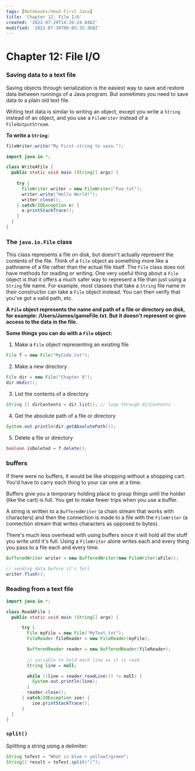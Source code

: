 ```yaml
---
tags: [Notebooks/Head First Java]
title: 'Chapter 12: File I/O'
created: '2022-07-29T14:26:24.846Z'
modified: '2022-07-30T06:05:32.368Z'
---
```


# Chapter 12: File I/O

### Saving data to a text file

Saving objects through serialization is the easiest way to save and restore data between runnings of a Java program. But sometimes you need to save data to a plain old text file.

Writing text data is similar to writing an object, except you write a `String` instead of an object, and you use a `FileWriter` instead of a `FileOutputStream`.

__To write a `String`:__
```java
fileWriter.write("My First string to save.");
```

```java
import java.io.*;

class WriteAFile {
  public static void main (String[] args) {
    
    try {
      FileWriter writer = new FileWriter("Foo.txt");
      writer.write("Hello World!");
      writer.close();
    } catch(IOException e) {
      e.printStackTrace();
    }
  }
}
```

### The `java.io.File` class

This class represents a file on disk, but doesn't actually represent the contents of the file. Think of a `File` object as something more like a pathname of a file rather than the actual file itself. The `File` class does not have methods for reading or writing. One very useful thing about a `File` object is that it offers a much safer way to represent a file than just using a `String` file name. For example, most classes that take a `String` file name in their constructor can take a `File` object instead. You can then verify that you've got a valid path, etc.

__A `File` object represents the name and path of a file or directory on disk, for example: /Users/James/gameFile.txt. But it doesn't represent or give access to the data in the file.__

__Some things you can do with a `File` object:__

1. Make a `File` object representing an existing file
```java
File f = new File("MyCode.txt");
```

2. Make a new directory 
```java
File dir = new File("Chapter 8");
dir.mkdir();
```

3. List the contents of a directory
```java
String [] dirContents = dir.list(); // loop through dirContents
```

4. Get the absolute path of a file or directory 
```java
System.out.println(dir.getAbsolutePath());
```

5. Delete a file or directory 
```java
boolean isDeleted = f.delete();
```

### buffers

If there were no buffers, it would be like shopping without a shopping cart. You'd have to carry each thing to your car one at a time.

Buffers give you a temporary holding place to group things until the holder (like the cart) is full. You get to make fewer trips when you use a buffer. 

A string is written to a `BufferedWriter` (a chain stream that works with characters) and then the connection is made to a file with the `FileWriter` (a connection stream that writes characters as opposed to bytes).

There's much less overhead with using buffers since it will hold all the stuff you write until it's full. Using a `FileWriter` alone writes each and every thing you pass to a file each and every time. 

```java
BufferedWriter writer = new BufferedWriter(new FileWriter(aFile));

// sending data before it's full
writer.flush();
```

### Reading from a text file

```java
import java.io.*;

class ReadAFile {
  public static void main (String[] args) {

      try {
        File myFile = new File("MyText.txt");
        FileReader fileReader = new FileReader(myFile);

        BufferedReader reader = new BufferedReader(fileReader);
      
        // variable to hold each line as it is read
        String line = null;

        while ((line = reader.readLine()) != null) {
          System.out.println(line);
        }
        reader.close();
      } catch(IOException ioe) {
          ioe.printStackTrace();
      }
  }
}
```

### `split()`

Splitting a string using a delimiter:

```java
String toTest = "What is blue + yellow?/green";
String[] result = toTest.split("/");
```
